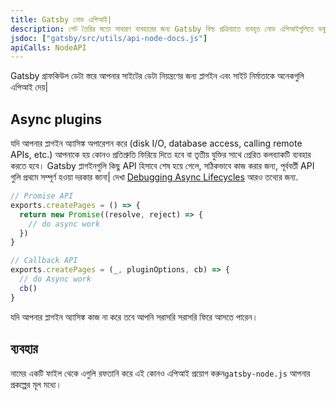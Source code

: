 ```yaml
---
title: Gatsby নোড এপিআই|
description: পেট তৈরির মতো সাধারণ ব্যবহারের জন্য Gatsby বিল্ড প্রক্রিয়াতে ব্যবহৃত নোড এপিআইগুলিতে ডকুমেন্টেশন|
jsdoc: ["gatsby/src/utils/api-node-docs.js"]
apiCalls: NodeAPI
---
```


Gatsby গ্রাফকিউল ডেটা স্তরে আপনার সাইটের ডেটা নিয়ন্ত্রণের জন্য প্লাগইন এবং সাইট নির্মাতাকে অনেকগুলি এপিআই দেয়|

## Async plugins

যদি আপনার প্লাগইন অ্যাসিঙ্ক অপারেশন করে (disk I/O, database access, calling remote APIs, etc.) আপনাকে হয় কোনও প্রতিশ্রুতি ফিরিয়ে দিতে হবে বা তৃতীয় যুক্তির সাথে প্রেরিত কলব্যাকটি ব্যবহার করতে হবে। Gatsby প্লাগইনগুলি কিছু API হিসাবে শেষ হয়ে গেলে, সঠিকভাবে কাজ করার জন্য, পূর্ববর্তী API গুলি প্রথমে সম্পূর্ণ হওয়া দরকার জানা| দেখা [Debugging Async Lifecycles](/docs/debugging-async-lifecycles/) আরও তথ্যের জন্য.

```javascript
// Promise API
exports.createPages = () => {
  return new Promise((resolve, reject) => {
    // do async work
  })
}

// Callback API
exports.createPages = (_, pluginOptions, cb) => {
  // do Async work
  cb()
}
```

যদি আপনার প্লাগইন অ্যাসিঙ্ক কাজ না করে তবে আপনি সরাসরি সরাসরি ফিরে আসতে পারেন।

## ব্যবহার

নামের একটি ফাইল থেকে এগুলি রফতানি করে এই কোনও এপিআই প্রয়োগ করুন`gatsby-node.js` আপনার প্রকল্পের মূল মধ্যে।
